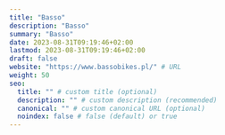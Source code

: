 ```yaml
---
title: "Basso"
description: "Basso"
summary: "Basso"
date: 2023-08-31T09:19:46+02:00
lastmod: 2023-08-31T09:19:46+02:00
draft: false
website: "https://www.bassobikes.pl/" # URL
weight: 50
seo:
  title: "" # custom title (optional)
  description: "" # custom description (recommended)
  canonical: "" # custom canonical URL (optional)
  noindex: false # false (default) or true
---
```

